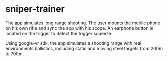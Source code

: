 # sniper-trainer

The app simulates long range shooting. The user mounts the mobile phone on his own rifle and sync the app with his scope. An earphone button is located on the trigger to detect the trigger squeeze. 

Using google-vr sdk, the app simulates a shooting range with real environments ballistics, including static and moving steel targets from 200m to 700m.
